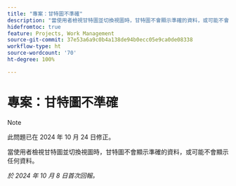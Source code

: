 ```yaml
---
title: "專案：甘特圖不準確"
description: "當使用者檢視甘特圖並切換視圖時，甘特圖不會顯示準確的資料，或可能不會顯示任何資料。"
hidefromtoc: true
feature: Projects, Work Management
source-git-commit: 37e53a6a9c0b4a138de94b0ecc05e9ca0de08338
workflow-type: ht
source-wordcount: '70'
ht-degree: 100%

---
```



# 專案：甘特圖不準確

>[!NOTE]
>
>此問題已在 2024 年 10 月 24 日修正。

當使用者檢視甘特圖並切換視圖時，甘特圖不會顯示準確的資料，或可能不會顯示任何資料。

_於 2024 年 10 月 8 日首次回報。_
